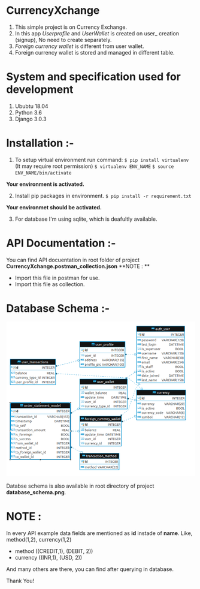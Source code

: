 # CurrencyXchange
1) This simple project is on Currency Exchange. 
2) In this app *Userprofile* and *UserWallet* is created on user_ creation (signup), No need to create separately.
3) *Foreign currency wallet* is different from user wallet.
4) Foreign currency wallet is stored and managed in different table.

# System and specification used for development
1) Ububtu 18.04
2) Python 3.6
3) Django 3.0.3

# Installation :-
	
1) To setup virtual environment run command:
  `$ pip install virtualenv` (It may require root permission)
  `$ virtualenv ENV_NAME`
  `$ source ENV_NAME/bin/activate`

  **Your environment is activated.**

2) Install pip packages in environment.
   `$ pip install -r requirement.txt`

  **Your environmet should be activated.**

3) For database I'm using sqlite, which is deafultly available.

# API Documentation :- 
  You can find API docuentation in root folder of project **CurrencyXchange.postman_collection.json**
  **NOTE : **
  - Import this file in postman for use.
  - Import this file as collection.

# Database Schema :-
  ![Database Schema](./database_schema.png)
  
  Databse schema is also available in root directory of project **database_schema.png**.

# NOTE :
  In every API example data fields are mentioned as **id** instade of **name**.
  Like, method(1,2), currency(1,2)

   - method ((CREDIT,1), (DEBIT, 2))
   - currency ((INR,1), (USD, 2))
  
  And many others are there, you can find after querying in database.

  Thank You!
   
